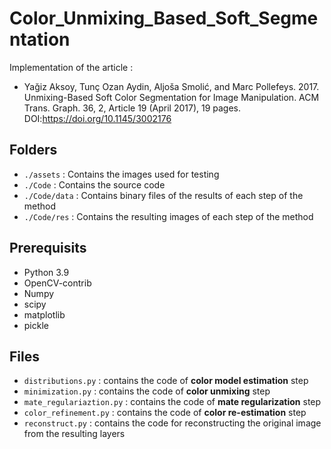 # Color_Unmixing_Based_Soft_Segmentation
Implementation of the article :
- Yağiz Aksoy, Tunç Ozan Aydin, Aljoša Smolić, and Marc Pollefeys. 2017. Unmixing-Based Soft Color Segmentation for Image Manipulation. ACM Trans. Graph. 36, 2, Article 19 (April 2017), 19 pages. DOI:https://doi.org/10.1145/3002176

## Folders
- ``./assets`` : Contains the images used for testing
- ``./Code`` : Contains the source code
- ``./Code/data`` : Contains binary files of the results of each step of the method
- ``./Code/res`` : Contains the resulting images of each step of the method

## Prerequisits
- Python 3.9
- OpenCV-contrib
- Numpy
- scipy
- matplotlib
- pickle

## Files
- ``distributions.py`` : contains the code of <b>color model estimation</b> step
- ``minimization.py`` : contains the code of <b>color unmixing</b> step
- ``mate_regulariaztion.py`` : contains the code of <b>mate regularization</b> step
- ``color_refinement.py`` : contains the code of <b>color re-estimation</b> step
- ``reconstruct.py`` : contains the code for reconstructing the original image from the resulting layers
